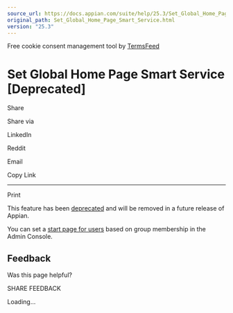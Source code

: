 ```yaml
---
source_url: https://docs.appian.com/suite/help/25.3/Set_Global_Home_Page_Smart_Service.html
original_path: Set_Global_Home_Page_Smart_Service.html
version: "25.3"
---
```


Free cookie consent management tool by [TermsFeed](https://www.termsfeed.com/)

# Set Global Home Page Smart Service \[Deprecated\]

Share

Share via

LinkedIn

Reddit

Email

Copy Link

* * *

Print

This feature has been [deprecated](Deprecated_Features.html) and will be removed in a future release of Appian.

You can set a [start page for users](Appian_Administration_Console.html#user-start-pages) based on group membership in the Admin Console.

## Feedback

Was this page helpful?

SHARE FEEDBACK

Loading...
